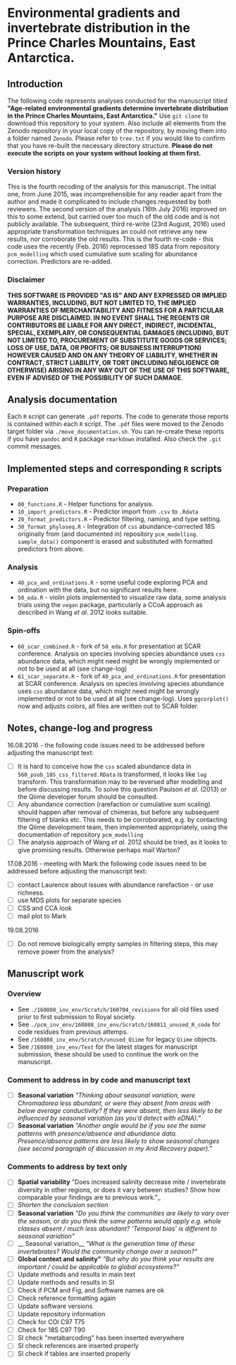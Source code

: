 # Environmental gradients and invertebrate distribution in the Prince Charles Mountains, East Antarctica.

## Introduction

The following code represents analyses conducted for the manuscript titled **"Age-related environmental gradients determine invertebrate distribution in the Prince Charles Mountains, East Antarctica."**  Use `git clone`  to download this repository to your system. Also include all elements from the Zenodo repository in your local copy of the repository, by moving them into a folder named `Zenodo`.  Please refer to `tree.txt` if you would like to confirm that you have re-built the necessary directory structure. **Please do not execute the scripts on your system without looking at them first.**

### Version history

This is the fourth recoding of the analysis for this manuscript. The initial one, from June 2015, was incomprehensible for any reader apart from the author and made it complicated to include changes requested by both reviewers. The second version of the analysis  (16th July 2016) improved on this to some extend, but carried over too much of the old code and is not publicly available. The subsequent, third re-write (23rd August, 2016) used appropriate
transformation techniques an could not retrieve any new results, nor corroborate the old results. This is the fourth re-code - this code uses the recently (Feb. 2016) reprocessed 18S data from repository `pcm_modelling` which used cumulative sum scaling for abundance correction. Predictors are re-added.

### Disclaimer
**THIS SOFTWARE IS PROVIDED "AS IS" AND ANY EXPRESSED OR IMPLIED WARRANTIES, INCLUDING, BUT NOT LIMITED TO, THE IMPLIED WARRANTIES OF MERCHANTABILITY AND FITNESS FOR A PARTICULAR PURPOSE ARE DISCLAIMED. IN NO EVENT SHALL THE REGENTS OR CONTRIBUTORS BE LIABLE FOR ANY DIRECT, INDIRECT, INCIDENTAL, SPECIAL, EXEMPLARY, OR CONSEQUENTIAL DAMAGES (INCLUDING, BUT NOT LIMITED TO, PROCUREMENT OF SUBSTITUTE GOODS OR SERVICES; LOSS OF USE, DATA, OR PROFITS; OR BUSINESS INTERRUPTION) HOWEVER CAUSED AND ON ANY THEORY OF LIABILITY, WHETHER IN CONTRACT, STRICT LIABILITY, OR TORT (INCLUDING NEGLIGENCE OR OTHERWISE) ARISING IN ANY WAY OUT OF THE USE OF THIS SOFTWARE, EVEN IF ADVISED OF THE POSSIBILITY
OF SUCH DAMAGE.**

## Analysis documentation
Each `R` script can generate `.pdf` reports. The code to generate those reports is contained within each `R` script. The `.pdf` files were moved to the Zenodo target folder via `./move_documentation.sh`. You can re-create these reports if you have `pandoc` and `R` package `rmarkdown` installed. Also check the `.git` commit messages.

## Implemented steps and corresponding `R` scripts

### Preparation
* `00_functions.R` - Helper functions for analysis.
* `10_import_predictors.R` - Predictor import from `.csv` to `.Rdata`
* `20_format_predictors.R` - Predictor filtering, naming, and type setting.
* `30_format_phyloseq.R` - Integration of  `css` abundance-corrected 18S originally from (and documented in) repository `pcm_modelling`. `sample_data()` component is erased and substituted with formatted predictors from above.

### Analysis
* `40_pca_and_ordinations.R` - some useful code exploring PCA and ordination with the data, but no significant results here.
* `50_eda.R` - violin plots implemented to visualize raw data, some analysis trials using the `vegan` package, particularly a CCoA approach as described in Wang _et al._ 2012 looks suitable.

### Spin-offs
* `60_scar_combined.R` - fork of `50_eda.R` for presentation at SCAR conference. Analysis on species involving species abundance uses `css` abundance data, which might need might be wrongly implemented or not to be used at all (see change-log)
* `61_scar_separate.R` - fork of `40_pca_and_ordinations.R` for presentation at SCAR conference. Analysis on species involving species abundance uses `css` abundance data, which might need might be wrongly implemented or not to be used at all (see change-log). Uses `ggcorplot()` now and adjusts colors, all files are written out to SCAR folder.

## Notes, change-log and progress

16.08.2016 - the following code issues need to be addressed before adjusting the manuscript text:

* [ ] It is hard to conceive how the `css` scaled abundance data in `560_psob_18S_css_filtered.RData` is transformed, it looks like `log` transform. This transformation may to be reversed after modelling and before discussing results. To solve this question Paulson _et al._ (2013) or the Qiime developer forum should be consulted.
* [ ] Any abundance correction (rarefaction or cumulative sum scaling) should happen after removal of chimeras, but before any subsequent filtering of blanks etc. This needs to be corroborated, e.g. by contacting the Qiime development team, then implemented appropriately, using the documentation of repository `pcm_modelling`
* [ ] The analysis approach of Wang _et al._ 2012 should be tried, as it looks to give promising results. Otherwise perhaps mail Warton?

17.08.2016 - meeting with Mark the following code issues need to be addressed before adjusting the manuscript text:

* [ ] contact Laurence about issues with abundance rarefaction - or use richness.
* [ ] use MDS plots for separate species
* [ ] CSS and CCA look
* [ ] mail plot to Mark

19.08.2016
* [ ] Do not remove biologically empty samples in filtering steps, this may remove power from the analysis? 

## Manuscript work

### Overview
*  See `./160808_inv_env/Scratch/160704_revisions` for all old files used prior to first submission to Royal society.
*  See  `./pcm_inv_env/160808_inv_env/Scratch/160811_unused_R_code` for code residues from previous attemps.
*  See `/160808_inv_env/Scratch/unused_Qiime` for legacy `Qiime` objects.
*  See `/160808_inv_env/Text` for the latest stages for manuscript submission, these should be used to continue the work on the manuscript.

### Comment to address in by code and manuscript text
* [ ]  __Seasonal variation__ _"Thinking about seasonal variation, were Chromadorea less abundant, or were they absent from areas with below average conductivity? If they were absent, then less likely to be influenced by seasonal variation (as you’d detect with eDNA)."_
* [ ] __Seasonal variation__ _"Another angle would be if you see the same patterns with presence/absence and abundance data. Presence/absence patterns are less likely to show seasonal changes (see second paragraph of discussion in my Arid Recovery paper)."_

### Comments to address by text only
* [ ] __Spatial variability__ "Does increased salinity decrease mite / invertebrate diversity in other regions, or does it vary between studies? Show how comparable your findings are to previous work."_
* [ ] _Shorten the conclusion section_
* [ ] __Seasonal variation__ _"Do you think the communities are likely to vary over the season, or do you think the same patterns would apply e.g. whole classes absent / much less abundant? ‘Temporal bias’ is different to seasonal variation"_
* [ ] __ Seasonal variation__ _"What is the generation time of these invertebrates? Would the community change over a season?"_
* [ ] __Global context and salinity"__ _"But why do you think your results are important / could be applicable to global ecosystems?"_
* [ ] Update methods and results in main text
* [ ] Update methods and results in SI
* [ ] Check if PCM and Fig, and Software names are ok
* [ ] Check reference formatting again
* [ ] Update software versions
* [ ] Update repository information
* [ ] Check for COI C97 T75
* [ ] Check for 18S C97 T90
* [ ] SI check "metabarcoding" has been inserted everywhere
* [ ] SI check references are inserted properly
* [ ] SI check if tables are inserted properly
